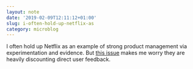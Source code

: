 ```yaml
---
layout: note
date: '2019-02-09T12:11:12+01:00'
slug: i-often-hold-up-netflix-as
category: microblog
---
```

I often hold up Netflix as an example of strong product management via experimentation and evidence. But [this issue](https://twitter.com/search?q=from%3Anetflixhelps%20autoplay%20intended) makes me worry they are heavily discounting direct user feedback.

